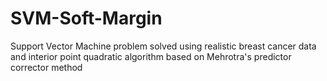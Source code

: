 # SVM-Soft-Margin
Support Vector Machine problem solved using realistic breast cancer data and interior point quadratic algorithm based on Mehrotra's predictor corrector method
